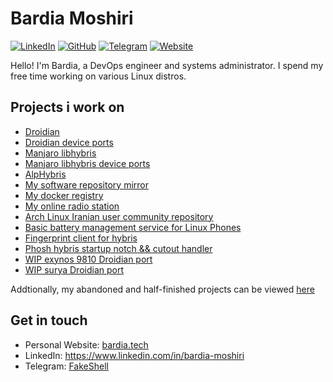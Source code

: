# Bardia Moshiri

[![LinkedIn](https://img.shields.io/badge/LinkedIn-000?style=flat&logoColor=blue&logo=linkedin)](https://www.linkedin.com/in/bardia-moshiri)
[![GitHub](https://img.shields.io/badge/-GitHub-000?style=flat&logo=github)](https://www.github.com/FakeShell)
[![Telegram](https://img.shields.io/badge/-Telegram-000?&logoColor=0088cc&logo=telegram)](https://t.me/FakeShell)
[![Website](https://img.shields.io/badge/Portfolio-000000?style=flat&logo=About.me)](https://bardia.tech)

Hello! I'm Bardia, a DevOps engineer and systems administrator. I spend my free time working on various Linux distros.

## Projects i work on
- [Droidian](https://github.com/droidian)
- [Droidian device ports](https://github.com/droidian-devices)
- [Manjaro libhybris](https://github.com/manjaro-libhybris)
- [Manjaro libhybris device ports](https://github.com/manjaro-libhybris-devices)
- [AlpHybris](https://github.com/alphybris)
- [My software repository mirror](https://mirror.bardia.tech)
- [My docker registry](https://dockreg.com)
- [My online radio station](https://fakedak.com)
- [Arch Linux Iranian user community repository](https://github.com/archlinuxir)
- [Basic battery management service for Linux Phones](https://github.com/FakeShell/batman)
- [Fingerprint client for hybris](https://github.com/droidian/droidian-fpd-client)
- [Phosh hybris startup notch && cutout handler](https://github.com/droidian/overlay-reader/tree/droidian/getcutout)
- [WIP exynos 9810 Droidian port](https://github.com/Sexynos)
- [WIP surya Droidian port](https://github.com/droidian-surya)

Addtionally, my abandoned and half-finished projects can be viewed [here](https://github.com/FakeShell-old)

## Get in touch
- Personal Website: [bardia.tech](https://bardia.tech)
- LinkedIn: https://www.linkedin.com/in/bardia-moshiri
- Telegram: [FakeShell](https://t.me/fakeshell)

